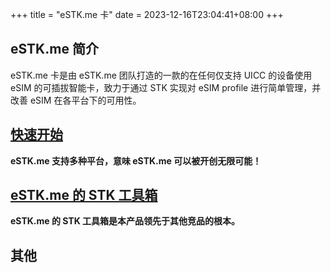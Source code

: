 +++
title = "eSTK.me 卡"
date =  2023-12-16T23:04:41+08:00
+++

## eSTK.me 简介

eSTK.me 卡是由 eSTK.me 团队打造的一款的在任何仅支持 UICC 的设备使用 eSIM 的可插拔智能卡，致力于通过 STK 实现对 eSIM profile 进行简单管理，并改善 eSIM 在各平台下的可用性。

## [快速开始](./quickstart)

**eSTK.me 支持多种平台，意味 eSTK.me 可以被开创无限可能！**

## [eSTK.me 的 STK 工具箱](./stk)

**eSTK.me 的 STK 工具箱是本产品领先于其他竞品的根本。**

## 其他
